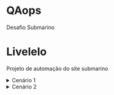 # QAops
Desafio Submarino
# Livelelo
Projeto de automação do site submarino

<details>
  <summary>Cenário 1</summary>
    <br>- Cenário de compra com CEP válido<br>
    - Dado que estou acessando home
    - e realizo uma buscado <produto>
    - e valido o resultado da busca
    - e seleciono o produto da lista
    - e insiro produto no carrinho
    - Quando insiro o numero cep <cep> valido
    - Entao valido o valor do frete
   
</details>

<details>
  <summary>Cenário 2</summary>
    <br>- Cenário de compra com CEP inválido<br>
    - Dado que estou acessando home
    - e realizo uma buscado <produto>
    - e valido o resultado da busca
    - e seleciono o produto da lista
    - e insiro produto no carrinho
    - Quando insiro o numero cep <cep> invalido
    - Entao valido o mensagem de erro.
   
</details>